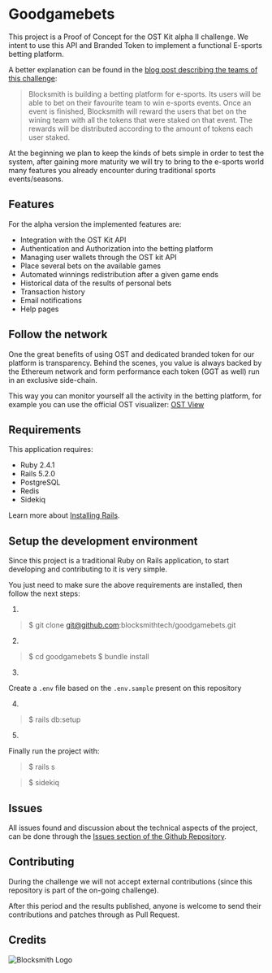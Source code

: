 Goodgamebets
================

This project is a Proof of Concept for the OST Kit alpha II challenge. We intent to use this API and Branded Token to implement a functional E-sports betting platform.

A better explanation can be found in the [blog post describing the teams of this challenge](https://medium.com/ostdotcom/14-more-osta2-projects-pt-2-d74348d47aa3):

> Blocksmith is building a betting platform for e-sports. Its users will be able to bet on their favourite team to win e-sports events. Once an event is finished, Blocksmith will reward the users that bet on the wining team with all the tokens that were staked on that event. The rewards will be distributed according to the amount of tokens each user staked.

At the beginning we plan to keep the kinds of bets simple in order to test the system, after gaining more maturity we will try to bring to the e-sports world many features you already encounter during traditional sports events/seasons.

Features
--------

For the alpha version the implemented features are:

* Integration with the OST Kit API
* Authentication and Authorization into the betting platform
* Managing user wallets through the OST kit API
* Place several bets on the available games
* Automated winnings redistribution after a given game ends
* Historical data of the results of personal bets
* Transaction history
* Email notifications
* Help pages


Follow the network
------------------

One the great benefits of using OST and dedicated branded token for our platform is transparency. Behind the scenes, you value is always backed by the Ethereum network and form performance each token (GGT as well) run in an exclusive side-chain. 

This way you can monitor yourself all the activity in the betting platform, for example you can use the official OST visualizer: [OST View](https://view.ost.com/chain-id/1409/tokendetails/0xedd6b2857135391e10900675d5fa610054608529)


Requirements
------------

This application requires:

- Ruby 2.4.1
- Rails 5.2.0
- PostgreSQL
- Redis
- Sidekiq

Learn more about [Installing Rails](http://railsapps.github.io/installing-rails.html).

Setup the development environment
---------------------------------

Since this project is a traditional Ruby on Rails application, to start developing and contributing to it is very simple.

You just need to make sure the above requirements are installed, then follow the next steps:

1.
> $ git clone git@github.com:blocksmithtech/goodgamebets.git

2.
> $ cd goodgamebets
> $ bundle install

3.
Create a `.env` file based on the `.env.sample` present on this repository

4.
> $ rails db:setup

5.
Finally run the project with:
> $ rails s

> $ sidekiq


Issues
------

All issues found and discussion about the technical aspects of the project, can be done through the [Issues section of the Github Repository](https://github.com/blocksmithtech/goodgamebets/issues).

Contributing
------------

During the challenge we will not accept external contributions (since this repository is part of the on-going challenge). 

After this period and the results published, anyone is welcome to send their contributions and patches through as Pull Request.

Credits
-------
![Blocksmith Logo](https://avatars1.githubusercontent.com/u/36672632?s=200&v=4)

